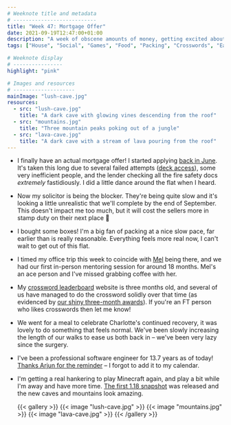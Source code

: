 ```yaml
---
# Weeknote title and metadata
# ---------------------------
title: "Week 47: Mortgage Offer"
date: 2021-09-19T12:47:00+01:00
description: "A week of obscene amounts of money, getting excited about cardboard boxes, lovely coffees with friends, three months of crosswords, and a celebratory meal."
tags: ["House", "Social", "Games", "Food", "Packing", "Crosswords", "Eating Out", "Minecraft", "13.7"]

# Weeknote display
# ----------------
highlight: "pink"

# Images and resources
# --------------------
mainImage: "lush-cave.jpg"
resources:
  - src: "lush-cave.jpg"
    title: "A dark cave with glowing vines descending from the roof"
  - src: "mountains.jpg"
    title: "Three mountain peaks poking out of a jungle"
  - src: "lava-cave.jpg"
    title: "A dark cave with a stream of lava pouring from the roof"
---
```


  * I finally have an actual mortgage offer! I started applying [back in June](/weeknotes/33/). It's taken this long due to several failed attempts ([deck access](/weeknotes/35/)), some very inefficient people, and the lender checking all the fire safety docs _extremely_ fastidiously. I did a little dance around the flat when I heard.

  * Now my solicitor is being the blocker. They're being quite slow and it's looking a little unrealistic that we'll complete by the end of September. This doesn't impact me too much, but it will cost the sellers more in stamp duty on their next place :grimacing:

  * I bought some boxes! I'm a big fan of packing at a nice slow pace, far earlier than is really reasonable. Everything feels more real now, I can't wait to get out of this flat.

  * I timed my office trip this week to coincide with [Mel](https://twitter.com/Mellywellington) being there, and we had our first in-person mentoring session for around 18 months. Mel's an ace person and I've missed grabbing coffee with her.

  * My [crossword leaderboard](https://crossword.rowanmanning.com/) website is three months old, and several of us have managed to do the crossword solidly over that time (as evidenced by [our shiny three-month awards](https://crossword.rowanmanning.com/leaderboards/2021-09-18/)). If you're an FT person who likes crosswords then let me know!

  * We went for a meal to celebrate Charlotte's continued recovery, it was lovely to do something that feels normal. We've been slowly increasing the length of our walks to ease us both back in – we've been very lazy since the surgery.

  * I've been a professional software engineer for 13.7 years as of today! [Thanks Arjun for the reminder](https://twitter.com/adgad/status/1439482576553529347) – I forgot to add it to my calendar.

  * I'm getting a real hankering to play Minecraft again, and play a bit while I'm away and have more time. [The first 1.18 snapshot](https://www.minecraft.net/en-us/article/minecraft-snapshot-21w37a) was released and the new caves and mountains look amazing.

    {{< gallery >}}
      {{< image "lush-cave.jpg" >}}
      {{< image "mountains.jpg" >}}
      {{< image "lava-cave.jpg" >}}
    {{< /gallery >}}
